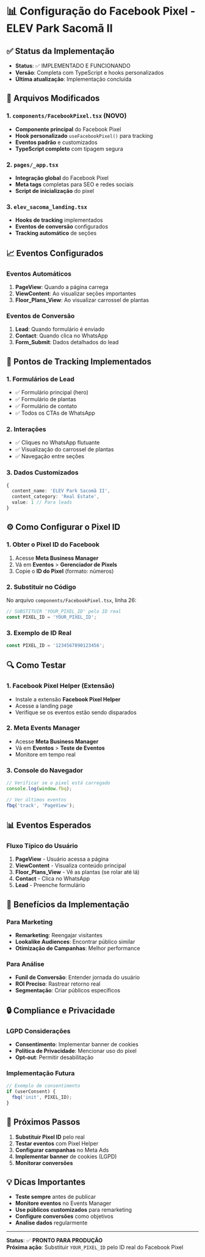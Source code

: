 # 📊 Configuração do Facebook Pixel - ELEV Park Sacomã II

## ✅ Status da Implementação
- **Status**: ✅ IMPLEMENTADO E FUNCIONANDO
- **Versão**: Completa com TypeScript e hooks personalizados
- **Última atualização**: Implementação concluída

## 🔧 Arquivos Modificados

### 1. `components/FacebookPixel.tsx` (NOVO)
- **Componente principal** do Facebook Pixel
- **Hook personalizado** `useFacebookPixel()` para tracking
- **Eventos padrão** e customizados
- **TypeScript completo** com tipagem segura

### 2. `pages/_app.tsx`
- **Integração global** do Facebook Pixel
- **Meta tags** completas para SEO e redes sociais
- **Script de inicialização** do pixel

### 3. `elev_sacoma_landing.tsx`
- **Hooks de tracking** implementados
- **Eventos de conversão** configurados
- **Tracking automático** de seções

## 📈 Eventos Configurados

### Eventos Automáticos
1. **PageView**: Quando a página carrega
2. **ViewContent**: Ao visualizar seções importantes
3. **Floor_Plans_View**: Ao visualizar carrossel de plantas

### Eventos de Conversão
1. **Lead**: Quando formulário é enviado
2. **Contact**: Quando clica no WhatsApp
3. **Form_Submit**: Dados detalhados do lead

## 🎯 Pontos de Tracking Implementados

### 1. Formulários de Lead
- ✅ Formulário principal (hero)
- ✅ Formulário de plantas
- ✅ Formulário de contato
- ✅ Todos os CTAs de WhatsApp

### 2. Interações
- ✅ Cliques no WhatsApp flutuante
- ✅ Visualização do carrossel de plantas
- ✅ Navegação entre seções

### 3. Dados Customizados
```typescript
{
  content_name: 'ELEV Park Sacomã II',
  content_category: 'Real Estate',
  value: 1 // Para leads
}
```

## ⚙️ Como Configurar o Pixel ID

### 1. Obter o Pixel ID do Facebook
1. Acesse **Meta Business Manager**
2. Vá em **Eventos** > **Gerenciador de Pixels**
3. Copie o **ID do Pixel** (formato: números)

### 2. Substituir no Código
No arquivo `components/FacebookPixel.tsx`, linha 26:
```typescript
// SUBSTITUIR 'YOUR_PIXEL_ID' pelo ID real
const PIXEL_ID = 'YOUR_PIXEL_ID';
```

### 3. Exemplo de ID Real
```typescript
const PIXEL_ID = '1234567890123456';
```

## 🔍 Como Testar

### 1. Facebook Pixel Helper (Extensão)
- Instale a extensão **Facebook Pixel Helper**
- Acesse a landing page
- Verifique se os eventos estão sendo disparados

### 2. Meta Events Manager
- Acesse **Meta Business Manager**
- Vá em **Eventos** > **Teste de Eventos**
- Monitore em tempo real

### 3. Console do Navegador
```javascript
// Verificar se o pixel está carregado
console.log(window.fbq);

// Ver últimos eventos
fbq('track', 'PageView');
```

## 📊 Eventos Esperados

### Fluxo Típico do Usuário
1. **PageView** - Usuário acessa a página
2. **ViewContent** - Visualiza conteúdo principal
3. **Floor_Plans_View** - Vê as plantas (se rolar até lá)
4. **Contact** - Clica no WhatsApp
5. **Lead** - Preenche formulário

## 🚀 Benefícios da Implementação

### Para Marketing
- **Remarketing**: Reengajar visitantes
- **Lookalike Audiences**: Encontrar público similar
- **Otimização de Campanhas**: Melhor performance

### Para Análise
- **Funil de Conversão**: Entender jornada do usuário
- **ROI Preciso**: Rastrear retorno real
- **Segmentação**: Criar públicos específicos

## 🔒 Compliance e Privacidade

### LGPD Considerações
- **Consentimento**: Implementar banner de cookies
- **Política de Privacidade**: Mencionar uso do pixel
- **Opt-out**: Permitir desabilitação

### Implementação Futura
```typescript
// Exemplo de consentimento
if (userConsent) {
  fbq('init', PIXEL_ID);
}
```

## 📝 Próximos Passos

1. **Substituir Pixel ID** pelo real
2. **Testar eventos** com Pixel Helper
3. **Configurar campanhas** no Meta Ads
4. **Implementar banner** de cookies (LGPD)
5. **Monitorar conversões**

## 💡 Dicas Importantes

- **Teste sempre** antes de publicar
- **Monitore eventos** no Events Manager
- **Use públicos customizados** para remarketing
- **Configure conversões** como objetivos
- **Analise dados** regularmente

---

**Status**: ✅ **PRONTO PARA PRODUÇÃO**  
**Próxima ação**: Substituir `YOUR_PIXEL_ID` pelo ID real do Facebook Pixel
